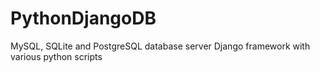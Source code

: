 # PythonDjangoDB
MySQL, SQLite and PostgreSQL database server
Django framework with various python scripts
